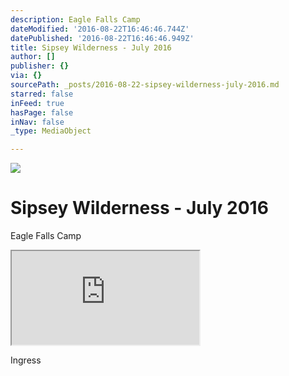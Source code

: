 ```yaml
---
description: Eagle Falls Camp
dateModified: '2016-08-22T16:46:46.744Z'
datePublished: '2016-08-22T16:46:46.949Z'
title: Sipsey Wilderness - July 2016
author: []
publisher: {}
via: {}
sourcePath: _posts/2016-08-22-sipsey-wilderness-july-2016.md
starred: false
inFeed: true
hasPage: false
inNav: false
_type: MediaObject

---
```

![](https://the-grid-user-content.s3-us-west-2.amazonaws.com/f76f010a-971b-4525-bd8a-085e79c30745.jpg)

# Sipsey Wilderness - July 2016

Eagle Falls Camp

<iframe src="https://the-grid.github.io/ed-location/?latitude=34.30154268371745&amp;longitude=-87.45881080627441&amp;zoom=14&amp;address=Cranal%20Rd%2C%20Moulton%2C%20Alabama%2035650%2C%20United%20States" style=""></iframe>

Ingress